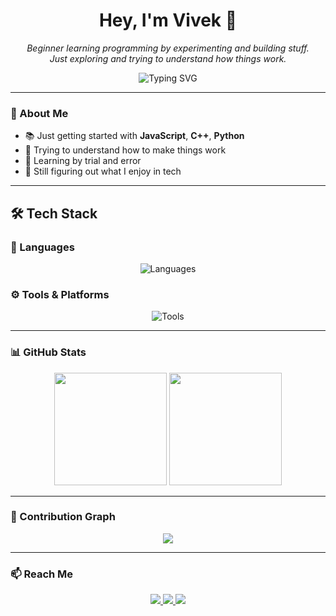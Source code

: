 <h1 align="center">Hey, I'm Vivek 👋</h1>

<p align="center">
  <em>Beginner learning programming by experimenting and building stuff.</em><br>
  <em>Just exploring and trying to understand how things work.</em>
</p>

<p align="center">
  <img src="https://readme-typing-svg.demolab.com?font=Fira+Code&duration=3000&pause=1000&center=true&vCenter=true&multiline=true&width=435&lines=Learning+CS+step+by+step.;Still+figuring+things+out." alt="Typing SVG" />
</p>

---

### 🧠 About Me

- 📚 Just getting started with **JavaScript**, **C++**, **Python**
- 🎯 Trying to understand how to make things work
- 🧪 Learning by trial and error
- 🌱 Still figuring out what I enjoy in tech

---

## 🛠 Tech Stack

### 💬 Languages
<p align="center">
  <img src="https://skillicons.dev/icons?i=js,cpp,python,html,css" alt="Languages" />
</p>

### ⚙️ Tools & Platforms
<p align="center">
  <img src="https://skillicons.dev/icons?i=vscode,github,git" alt="Tools" />
</p>

---

### 📊 GitHub Stats

<p align="center">
  <img src="https://github-readme-stats.vercel.app/api?username=Vivelle-2007&show_icons=true&theme=tokyonight&border_radius=10" height="180" />
  <img src="https://github-readme-stats.vercel.app/api/top-langs/?username=Vivelle-2007&layout=compact&theme=tokyonight&border_radius=10" height="180" />
</p>

---

### 🌱 Contribution Graph

<p align="center">
  <img src="https://github-readme-activity-graph.vercel.app/graph?username=Vivelle-2007&theme=tokyo-night&area=true&hide_border=true" />
</p>

---

### 📫 Reach Me

<p align="center">
  <a href="https://t.me/god_sora" target="_blank">
    <img src="https://img.shields.io/badge/Telegram-2CA5E0?style=for-the-badge&logo=telegram&logoColor=white" />
  </a>
  <a href="https://www.instagram.com/vivelle.aos/" target="_blank">
    <img src="https://img.shields.io/badge/Instagram-E4405F?style=for-the-badge&logo=instagram&logoColor=white" />
  </a>
  <a href="mailto:vivek931@gmail.com" target="_blank">
    <img src="https://img.shields.io/badge/Email-D14836?style=for-the-badge&logo=gmail&logoColor=white" />
  </a>
</p>
